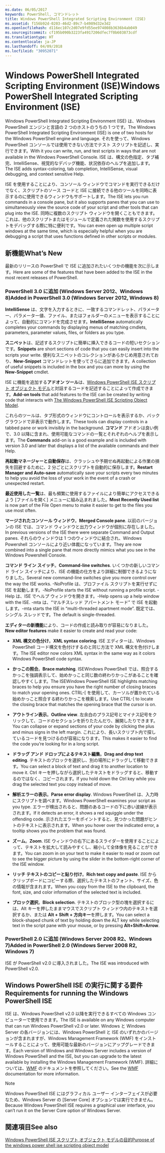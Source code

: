 ```yaml
---
ms.date: 06/05/2017
keywords: PowerShell, コマンドレット
title: Windows PowerShell Integrated Scripting Environment (ISE)
ms.assetid: f156b92d-0203-46d2-89c7-b4989d32e3d2
ms.openlocfilehash: d116ec107c2d07e9fd55ee974008b3636b4ab049
ms.sourcegitcommit: cf195b090b3223fa4917206dfec7f0b603873cdf
ms.translationtype: HT
ms.contentlocale: ja-JP
ms.lasthandoff: 04/09/2018
ms.locfileid: "30952071"
---
```

# <a name="windows-powershell-integrated-scripting-environment-ise"></a><span data-ttu-id="cf6a9-103">Windows PowerShell Integrated Scripting Environment (ISE)</span><span class="sxs-lookup"><span data-stu-id="cf6a9-103">Windows PowerShell Integrated Scripting Environment (ISE)</span></span>

<span data-ttu-id="cf6a9-104">Windows PowerShell Integrated Scripting Environment (ISE) は、Windows PowerShell エンジンと言語の 2 つのホストのうちの 1 つです。</span><span class="sxs-lookup"><span data-stu-id="cf6a9-104">The Windows PowerShell Integrated Scripting Environment (ISE) is one of two hosts for the Windows PowerShell engine and language.</span></span> <span data-ttu-id="cf6a9-105">それを使って、Windows PowerShell コンソールでは使用できない方法でテスト スクリプトを記述し、実行できます。</span><span class="sxs-lookup"><span data-stu-id="cf6a9-105">With it you can write, run, and test scripts in ways that are not available in the Windows PowerShell Console.</span></span> <span data-ttu-id="cf6a9-106">ISE は、構文の色指定、タブ補完、IntelliSense、視覚的なデバッグ機能、状況依存のヘルプを追加します。</span><span class="sxs-lookup"><span data-stu-id="cf6a9-106">The ISE adds syntax-coloring, tab completion, IntelliSense, visual debugging, and context sensitive Help.</span></span>

<span data-ttu-id="cf6a9-107">ISE を使用することにより、コンソール ウィンドウでコマンドを実行できるだけでなく、スクリプトのソース コードと ISE に接続できる他のツールを同時に表示するのに使用できるウィンドウもサポートします。</span><span class="sxs-lookup"><span data-stu-id="cf6a9-107">The ISE lets you run commands in a console pane, but it also supports panes that you can use to simultaneously view the source code of your script and other tools that can plug into the ISE.</span></span> <span data-ttu-id="cf6a9-108">同時に複数のスクリプト ウィンドウを開くこともできます。これは、他のスクリプトまたはモジュールで定義された関数を使用するスクリプトをデバッグする際に特に便利です。</span><span class="sxs-lookup"><span data-stu-id="cf6a9-108">You can even open up multiple script windows at the same time, which is especially helpful when you are debugging a script that uses functions defined in other scripts or modules.</span></span>

## <a name="whats-new"></a><span data-ttu-id="cf6a9-109">新機能</span><span class="sxs-lookup"><span data-stu-id="cf6a9-109">What’s New</span></span>

<span data-ttu-id="cf6a9-110">最新のリリースの PowerShell で ISE に追加されたいくつかの機能を次に示します。</span><span class="sxs-lookup"><span data-stu-id="cf6a9-110">Here are some of the features that have been added to the ISE in the most recent releases of PowerShell.</span></span>

### <a name="added-in-powershell-30-windows-server-2012-windows-8"></a><span data-ttu-id="cf6a9-111">PowerShell 3.0 に追加 (Windows Server 2012、Windows 8)</span><span class="sxs-lookup"><span data-stu-id="cf6a9-111">Added in PowerShell 3.0 (Windows Server 2012, Windows 8)</span></span>

<span data-ttu-id="cf6a9-112">**IntelliSense** は、文字を入力するときに、一致するコマンドレット、パラメーター、パラメーター値、ファイル、またはフォルダーのメニューを表示することによって、自動的にコマンドを完成させます。</span><span class="sxs-lookup"><span data-stu-id="cf6a9-112">**IntelliSense** automatically completes your commands by displaying menus of matching cmdlets, parameters, parameter values, files, or folders as you type.</span></span>

<span data-ttu-id="cf6a9-113">**スニペット**は、記述するスクリプトに簡単に挿入できるコードの短いセクションです。</span><span class="sxs-lookup"><span data-stu-id="cf6a9-113">**Snippets** are short sections of code that you can easily insert into the scripts your write.</span></span> <span data-ttu-id="cf6a9-114">便利なスニペットのコレクションがあらかじめ用意されており、**New-Snippet** コマンドレットを使ってさらに追加できます。</span><span class="sxs-lookup"><span data-stu-id="cf6a9-114">A collection of useful snippets is included in the box and you can more by using the **New-Snippet** cmdlet.</span></span>

<span data-ttu-id="cf6a9-115">ISE に機能を追加する**アドオン ツール**は、[Windows PowerShell ISE スクリプト オブジェクト モデル](../../core-powershell/ise/The-ISE-Object-Model-Hierarchy.md)と対話するコードを記述することによって作成できます。</span><span class="sxs-lookup"><span data-stu-id="cf6a9-115">**Add-on tools** that add features to the ISE can be created by writing code that interacts with [The Windows PowerShell ISE Scripting Object Model](../../core-powershell/ise/The-ISE-Object-Model-Hierarchy.md).</span></span>

<span data-ttu-id="cf6a9-116">これらのツールは、タブ形式のウィンドウにコントロールを表示するか、バックグラウンドで非表示で動作します。</span><span class="sxs-lookup"><span data-stu-id="cf6a9-116">These tools can display controls in a tabbed pane or work invisibly in the background.</span></span> <span data-ttu-id="cf6a9-117">**コマンド** アドオンは良い例で、3.0 以降に含まれ、使用可能なコマンドの一覧とそれぞれのヘルプを表示します。</span><span class="sxs-lookup"><span data-stu-id="cf6a9-117">The **Commands** add-on is a good example and is included with version 3.0 and later that displays a list of the available commands and their Help.</span></span>

<span data-ttu-id="cf6a9-118">**再起動マネージャーと自動保存**は、クラッシュや予期せぬ再起動による作業の損失を回避するために、2 分ごとにスクリプトを自動的に保存します。</span><span class="sxs-lookup"><span data-stu-id="cf6a9-118">**Restart Manager and Auto-save** automatically save your scripts every two minutes to help you avoid the loss of your work in the event of a crash or unexpected restart.</span></span>

<span data-ttu-id="cf6a9-119">**最近使用した一覧**は、最も頻繁に使用するファイルにより簡単にアクセスできるよう [ファイルを開く] メニューに組み込まれました。</span><span class="sxs-lookup"><span data-stu-id="cf6a9-119">**Most Recently Used list** is now part of the File Open menu to make it easier to get to the files you use most often.</span></span>

<span data-ttu-id="cf6a9-120">**マージされたコンソール ウィンドウ**。</span><span class="sxs-lookup"><span data-stu-id="cf6a9-120">**Merged Console pane**.</span></span> <span data-ttu-id="cf6a9-121">以前のバージョンの ISE では、コマンド ウィンドウと出力ウィンドウが個別に存在しました。</span><span class="sxs-lookup"><span data-stu-id="cf6a9-121">In previous versions of the ISE there were separate Command and Output panes.</span></span> <span data-ttu-id="cf6a9-122">それらのウィンドウは 1 つのウィンドウに結合され、Windows Powershell コンソールにより近い体裁になっています。</span><span class="sxs-lookup"><span data-stu-id="cf6a9-122">They are now combined into a single pane that more directly mimics what you see in the Windows Powershell Console.</span></span>

<span data-ttu-id="cf6a9-123">**コマンド ライン スイッチ**。</span><span class="sxs-lookup"><span data-stu-id="cf6a9-123">**Command-line switches**.</span></span> <span data-ttu-id="cf6a9-124">いくつかの新しいコマンド ライン スイッチにより、ISE の機能の仕方をより詳細に制御できるようになりました。</span><span class="sxs-lookup"><span data-stu-id="cf6a9-124">Several new command-line switches give you more control over the way the ISE works.</span></span> <span data-ttu-id="cf6a9-125">-NoProfile は、プロファイル スクリプトを実行せずに ISE を起動します。</span><span class="sxs-lookup"><span data-stu-id="cf6a9-125">-NoProfile starts the ISE without running a profile script.</span></span> <span data-ttu-id="cf6a9-126">-Help は、ISE でヘルプ ウィンドウを開きます。</span><span class="sxs-lookup"><span data-stu-id="cf6a9-126">-Help opens up a help window with the ISE.</span></span> <span data-ttu-id="cf6a9-127">-mta は、“マルチスレッド アパートメント モード” で ISE を起動します。</span><span class="sxs-lookup"><span data-stu-id="cf6a9-127">-mta starts the ISE in “multi-threaded apartment mode”.</span></span> <span data-ttu-id="cf6a9-128">既定では、シングル スレッドです。</span><span class="sxs-lookup"><span data-stu-id="cf6a9-128">The default is single-threaded.</span></span>

<span data-ttu-id="cf6a9-129">**エディターの新機能**により、コードの作成と読み取りが容易になりました。</span><span class="sxs-lookup"><span data-stu-id="cf6a9-129">**New editor features** make it easier to create and read your code:</span></span>

- <span data-ttu-id="cf6a9-130">**XML 構文の色分け**。</span><span class="sxs-lookup"><span data-stu-id="cf6a9-130">**XML syntax coloring**.</span></span> <span data-ttu-id="cf6a9-131">ISE エディターは、Windows PowerShell コード構文を色付けするのと同じ方法で XML 構文を色付けします。</span><span class="sxs-lookup"><span data-stu-id="cf6a9-131">The ISE editor now colors XML syntax in the same way as it colors Windows PowerShell code syntax.</span></span>

- <span data-ttu-id="cf6a9-132">**かっこの照合**。</span><span class="sxs-lookup"><span data-stu-id="cf6a9-132">**Brace matching**.</span></span> <span data-ttu-id="cf6a9-133">ISEWindows PowerShell では、照合するかっこを強調表示して、始めかっこと同じ数の終わりかっこがあることを確認しやすくします。</span><span class="sxs-lookup"><span data-stu-id="cf6a9-133">The ISEWindows PowerShell ISE highlights matching braces to help you ensure you have the right number of closing braces to match your opening ones.</span></span> <span data-ttu-id="cf6a9-134">CTRL-\[ を使用して、カーソルが置かれている始めかっこと照合する終わりかっこを検索します。</span><span class="sxs-lookup"><span data-stu-id="cf6a9-134">Use CTRL-\[ to locate the closing brace that matches the opening brace that the cursor is on.</span></span>

- <span data-ttu-id="cf6a9-135">**アウトライン表示**。</span><span class="sxs-lookup"><span data-stu-id="cf6a9-135">**Outline view**.</span></span> <span data-ttu-id="cf6a9-136">左余白のプラス記号とマイナス記号をクリックして、コードのセクションを折りたたんだり、展開したりできます。</span><span class="sxs-lookup"><span data-stu-id="cf6a9-136">You can collapse or expand sections of your code by clicking the plus and minus signs in the left margin.</span></span> <span data-ttu-id="cf6a9-137">これにより、長いスクリプト内で探しているコードを見つけるのが容易になります。</span><span class="sxs-lookup"><span data-stu-id="cf6a9-137">This makes it easier to find the code you’re looking for in a long script.</span></span>

- <span data-ttu-id="cf6a9-138">**ドラッグ アンド ドロップによるテキスト編集**。</span><span class="sxs-lookup"><span data-stu-id="cf6a9-138">**Drag and drop text editing**.</span></span> <span data-ttu-id="cf6a9-139">テキストのブロックを選択し、別の場所にドラッグして移動できます。</span><span class="sxs-lookup"><span data-stu-id="cf6a9-139">You can select a block of text and drag it to another location to move it.</span></span> <span data-ttu-id="cf6a9-140">Ctrl キーを押しながら選択したテキストをドラッグすると、移動するのではなく、コピーされます。</span><span class="sxs-lookup"><span data-stu-id="cf6a9-140">If you hold down the Ctrl key while you drag the selected text you copy instead of move.</span></span>

- <span data-ttu-id="cf6a9-141">**解析エラーの表示**。</span><span class="sxs-lookup"><span data-stu-id="cf6a9-141">**Parse error display**.</span></span> <span data-ttu-id="cf6a9-142">Windows PowerShell は、入力時にスクリプトを調べます。</span><span class="sxs-lookup"><span data-stu-id="cf6a9-142">Windows PowerShell examines your script as you type.</span></span> <span data-ttu-id="cf6a9-143">エラーが検出されると、問題のあるコードの下に赤い波線が表示されます。</span><span class="sxs-lookup"><span data-stu-id="cf6a9-143">If it detects an error, it shows a red squiggle under the offending code.</span></span> <span data-ttu-id="cf6a9-144">示されたエラーをポイントすると、見つかった問題がヒントのテキストに表示されます。</span><span class="sxs-lookup"><span data-stu-id="cf6a9-144">When you hover over the indicated error, a tooltip shows you the problem that was found.</span></span>

- <span data-ttu-id="cf6a9-145">**ズーム**。</span><span class="sxs-lookup"><span data-stu-id="cf6a9-145">**Zoom**.</span></span> <span data-ttu-id="cf6a9-146">ISE ウィンドウの右下にあるスライダーを使用することによって、テキストを拡大して読みやすくし、縮小して全体像を見ることができます。</span><span class="sxs-lookup"><span data-stu-id="cf6a9-146">You can zoom in on your text to make it easier to read or zoom out to see the bigger picture by using the slider in the bottom-right corner of the ISE window.</span></span>

- <span data-ttu-id="cf6a9-147">**リッチ テキストのコピーと貼り付け**。</span><span class="sxs-lookup"><span data-stu-id="cf6a9-147">**Rich text copy and paste**.</span></span> <span data-ttu-id="cf6a9-148">ISE からクリップボードにコピーする際、選択したテキストのフォント、サイズ、色の情報が含まれます。</span><span class="sxs-lookup"><span data-stu-id="cf6a9-148">When you copy from the ISE to the clipboard, the font, size, and color information of the selected text is included.</span></span>

- <span data-ttu-id="cf6a9-149">**ブロック選択**。</span><span class="sxs-lookup"><span data-stu-id="cf6a9-149">**Block selection**.</span></span> <span data-ttu-id="cf6a9-150">テキストのブロック型の塊を選択するには、Alt キーを押したままマウスでスクリプト ウィンドウ内のテキストを選択するか、または **Alt + Shift + 方向キー**を押します。</span><span class="sxs-lookup"><span data-stu-id="cf6a9-150">You can select a block-shaped chunk of text by holding down the ALT key while selecting text in the script pane with your mouse, or by pressing **Alt+Shift+Arrow**.</span></span>

### <a name="added-in-powershell-20-windows-server-2008-r2-windows-7"></a><span data-ttu-id="cf6a9-151">PowerShell 2.0 に追加 (Windows Server 2008 R2、Windows 7)</span><span class="sxs-lookup"><span data-stu-id="cf6a9-151">Added in PowerShell 2.0 (Windows Server 2008 R2, Windows 7)</span></span>

<span data-ttu-id="cf6a9-152">ISE が PowerShell v2.0 に導入されました。</span><span class="sxs-lookup"><span data-stu-id="cf6a9-152">The ISE was introduced with PowerShell v2.0.</span></span>

## <a name="requirements-for-running-the-windows-powershell-ise"></a><span data-ttu-id="cf6a9-153">Windows PowerShell ISE の実行に関する要件</span><span class="sxs-lookup"><span data-stu-id="cf6a9-153">Requirements for running the Windows PowerShell ISE</span></span>

<span data-ttu-id="cf6a9-154">ISE は、Windows PowerShell v2.0 以降を実行できるすべての Windows コンピューターで使用できます。</span><span class="sxs-lookup"><span data-stu-id="cf6a9-154">The ISE is available on any Windows computer that can run Windows PowerShell v2.0 or later.</span></span> <span data-ttu-id="cf6a9-155">Windows と Windows Server の各バージョンには、Windows PowerShell と ISE のいずれかのバージョンが含まれますが、Windows Management Framework (WMF) をインストールすることによって、使用可能な最新のバージョンにアップグレードできます。</span><span class="sxs-lookup"><span data-stu-id="cf6a9-155">Each version of Windows and Windows Server includes a version of Windows PowerShell and the ISE, but you can upgrade to the latest available by installing the Windows Management Framework (WMF).</span></span> <span data-ttu-id="cf6a9-156">詳細については、[WMF](/powershell/wmf/readme) のドキュメントを参照してください。</span><span class="sxs-lookup"><span data-stu-id="cf6a9-156">See the [WMF](/powershell/wmf/readme) documentation for more information.</span></span>

> [!NOTE]
> <span data-ttu-id="cf6a9-157">Windows PowerShell ISE にはグラフィカル ユーザー インターフェイスが必要なため、Windows Server の [Server Core] オプションでは実行できません。</span><span class="sxs-lookup"><span data-stu-id="cf6a9-157">Because Windows PowerShell ISE requires a graphical user interface, you can’t run it on the Server Core option of Windows Server.</span></span>

## <a name="see-also"></a><span data-ttu-id="cf6a9-158">関連項目</span><span class="sxs-lookup"><span data-stu-id="cf6a9-158">See also</span></span>

[<span data-ttu-id="cf6a9-159">Windows PowerShell ISE スクリプト オブジェクト モデルの目的</span><span class="sxs-lookup"><span data-stu-id="cf6a9-159">Purpose of the windows power shell ise scripting object model</span></span>](../../core-powershell/ise/Purpose-of-the-Windows-PowerShell-ISE-Scripting-Object-Model.md)